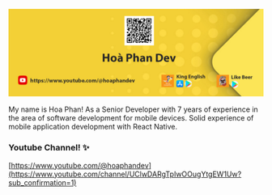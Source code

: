[<img src="https://github.com/hoaphantn7604/file-upload/blob/master/document/profile/hoa_phan_dev_banner.png">](https://www.youtube.com/channel/UClwDARgTpIwOOugYtgEW1Uw?sub_confirmation=1)

My name is Hoa Phan! 
As a Senior Developer with 7 years of experience in the area of software development for mobile devices. Solid
experience of mobile application development with React Native.

### Youtube Channel! ✨
[https://www.youtube.com/@hoaphandev](https://www.youtube.com/channel/UClwDARgTpIwOOugYtgEW1Uw?sub_confirmation=1)

<!--
**hoaphantn7604/hoaphantn7604** is a ✨ _special_ ✨ repository because its `README.md` (this file) appears on your GitHub profile.

Here are some ideas to get you started:

- 🔭 I’m currently working on ...
- 🌱 I’m currently learning ...
- 👯 I’m looking to collaborate on ...
- 🤔 I’m looking for help with ...
- 💬 Ask me about ...
- 📫 How to reach me: ...
- 😄 Pronouns: ...
- ⚡ Fun fact: ...
-->
